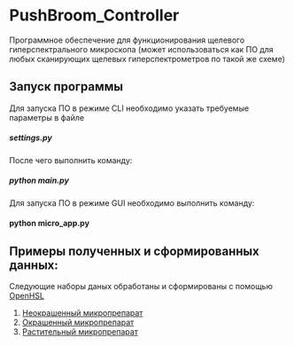 # PushBroom_Controller

Программное обеспечение для функционирования щелевого гиперспектрального микроскопа (может использоваться как ПО для любых сканирующих щелевых гиперспектрометров по такой же схеме)

## Запуск программы

Для запуска ПО в режиме CLI необходимо указать требуемые параметры в файле 
 ##### settings.py

После чего выполнить команду:

##### python main.py

Для запуска ПО в режиме GUI необходимо выполнить команду:

#### python micro_app.py

## Примеры полученных и сформированных данных:

Следующие наборы даных обработаны и сформированы с помощью [OpenHSL](https://github.com/OpenHSL/OpenHSL)

1) [Неокрашенный микропрепарат](https://www.kaggle.com/datasets/openhsl/hyperdataset-unstained-tissue-microslide)
2) [Окрашенный микропрепарат](https://www.kaggle.com/datasets/openhsl/hyperdataset-stained-microscope)
3) [Растительный микропрепарат](https://www.kaggle.com/datasets/openhsl/hyperdata-plant-microscope) 
